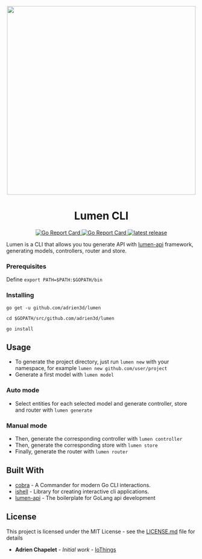 <p align="center">
    <a href="https://github.com/adrien3d/lumen-cli">
        <img width="500px" src="https://raw.githubusercontent.com/adrien3d/lumen-cli/master/lumen-logo.png" />
    </a>
</p>

<h1 align="center">Lumen CLI</h1>

<p align="center">
    <a href="https://github.com/adrien3d/lumen-api/blob/master/LICENSE.md">
        <img alt="Go Report Card" src="https://img.shields.io/github/license/adrien3d/lumen-api.svg">
    </a>
    <a href="https://goreportcard.com/report/github.com/adrien3d/lumen-cli">
        <img alt="Go Report Card" src="https://goreportcard.com/badge/github.com/adrien3d/lumen-api">
    </a>
    <a href="https://godoc.org/github.com/adrien3d/lumen-cli">
        <img alt="latest release" src="https://godoc.org/github.com/adrien3d/lumen-api?status.svg">
    </a>
</p>


Lumen is a CLI that allows you tou generate API with [lumen-api](https://github.com/adrien3d/lumen-api) framework, generating models, controllers, router and store.


### Prerequisites

Define `export PATH=$PATH:$GOPATH/bin`

### Installing

`go get -u github.com/adrien3d/lumen`

`cd $GOPATH/src/github.com/adrien3d/lumen`

`go install`

## Usage

* To generate the project directory, just run `lumen new` with your namespace, for example `lumen new github.com/user/project`
* Generate a first model with `lumen model`

### Auto mode
* Select entities for each selected model and generate controller, store and router with `lumen generate`

### Manual mode
* Then, generate the corresponding controller with `lumen controller`
* Then, generate the corresponding store with `lumen store`
* Finally, generate the router with `lumen router`

## Built With

* [cobra](https://github.com/spf13/cobra) - A Commander for modern Go CLI interactions.
* [ishell](https://github.com/abiosoft/ishell) - Library for creating interactive cli applications.
* [lumen-api](https://github.com/adrien3d/lumen-api) - The boilerplate for GoLang api development

## License

This project is licensed under the MIT License - see the [LICENSE.md](LICENSE.md) file for details
* **Adrien Chapelet** - *Initial work* - [IoThings](https://github.com/adrien3d)

